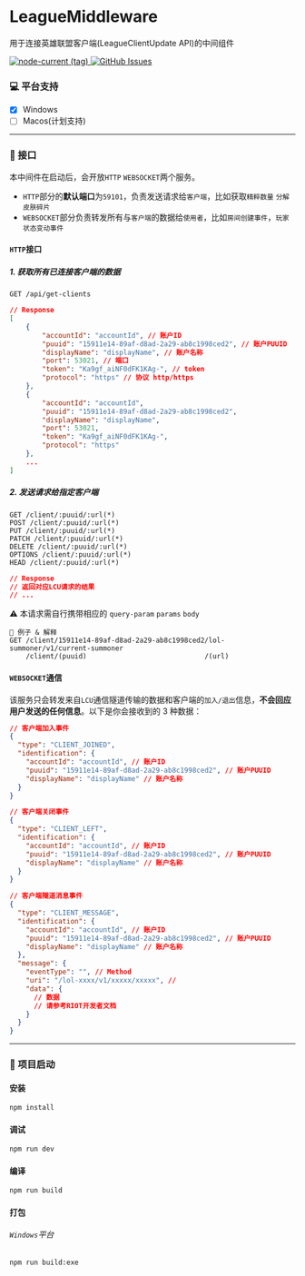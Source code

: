 <!--
 * @Author: Coooookies admin@mitay.net
 * @Date: 2023-03-23 14:50:26
 * @LastEditors: Coooookies admin@mitay.net
 * @LastEditTime: 2023-03-25 00:22:48
 * @FilePath: \LeagueMiddlewareService\README.md
 * @Description:
-->

# LeagueMiddleware

用于连接英雄联盟客户端(LeagueClientUpdate API)的中间组件

<p>
  <a href="https://nodejs.org/">
    <img src="https://img.shields.io/node/v/nodejs/latest?style=flat-square" alt="node-current (tag)">
  </a>
  <a href="https://github.com/LeagueTavern/LeagueMiddlewareService/issues">
    <img src="https://img.shields.io/github/issues/LeagueTavern/LeagueMiddlewareService?logo=github&style=flat-square" alt="GitHub Issues">
  </a>
</p>

### 💻 平台支持

- [x] Windows
- [ ] Macos(计划支持)

---

### 🍹 接口

本中间件在启动后，会开放`HTTP` `WEBSOCKET`两个服务。

- `HTTP`部分的**默认端口**为`59101`，负责发送请求给`客户端`，比如获取`精粹数量` `分解皮肤碎片`
- `WEBSOCKET`部分负责转发所有与`客户端`的数据给`使用者`，比如`房间创建事件`，`玩家状态变动事件`

#### `HTTP`接口

##### 1. 获取所有已连接客户端的数据

```
GET /api/get-clients
```

```JSON
// Response
[
    {
        "accountId": "accountId", // 账户ID
        "puuid": "15911e14-89af-d8ad-2a29-ab8c1998ced2", // 账户PUUID
        "displayName": "displayName", // 账户名称
        "port": 53021, // 端口
        "token": "Ka9gf_aiNF0dFK1KAg-", // token
        "protocol": "https" // 协议 http/https
    },
    {
        "accountId": "accountId",
        "puuid": "15911e14-89af-d8ad-2a29-ab8c1998ced2",
        "displayName": "displayName",
        "port": 53021,
        "token": "Ka9gf_aiNF0dFK1KAg-",
        "protocol": "https"
    },
    ...
]
```

##### 2. 发送请求给指定客户端

```
GET /client/:puuid/:url(*)
POST /client/:puuid/:url(*)
PUT /client/:puuid/:url(*)
PATCH /client/:puuid/:url(*)
DELETE /client/:puuid/:url(*)
OPTIONS /client/:puuid/:url(*)
HEAD /client/:puuid/:url(*)
```

```JSON
// Response
// 返回对应LCU请求的结果
// ...
```

:warning: 本请求需自行携带相应的 `query-param` `params` `body`

```
🌰 例子 & 解释
GET /client/15911e14-89af-d8ad-2a29-ab8c1998ced2/lol-summoner/v1/current-summoner
    /client/(puuid)                             /(url)
```

#### `WEBSOCKET`通信

该服务只会转发来自`LCU`通信隧道传输的数据和客户端的`加入/退出`信息，**不会回应用户发送的任何信息**。以下是你会接收到的 3 种数据：

```json
// 客户端加入事件
{
  "type": "CLIENT_JOINED",
  "identification": {
    "accountId": "accountId", // 账户ID
    "puuid": "15911e14-89af-d8ad-2a29-ab8c1998ced2", // 账户PUUID
    "displayName": "displayName" // 账户名称
  }
}
```

```json
// 客户端关闭事件
{
  "type": "CLIENT_LEFT",
  "identification": {
    "accountId": "accountId", // 账户ID
    "puuid": "15911e14-89af-d8ad-2a29-ab8c1998ced2", // 账户PUUID
    "displayName": "displayName" // 账户名称
  }
}
```

```json
// 客户端隧道消息事件
{
  "type": "CLIENT_MESSAGE",
  "identification": {
    "accountId": "accountId", // 账户ID
    "puuid": "15911e14-89af-d8ad-2a29-ab8c1998ced2", // 账户PUUID
    "displayName": "displayName" // 账户名称
  },
  "message": {
    "eventType": "", // Method
    "uri": "/lol-xxxx/v1/xxxxx/xxxxx", //
    "data": {
      // 数据
      // 请参考RIOT开发者文档
    }
  }
}
```

---

### 🍗 项目启动

#### 安装

```bash
npm install
```

#### 调试

```bash
npm run dev
```

#### 编译

```bash
npm run build
```

#### 打包

###### `Windows`平台

```bash
npm run build:exe
```
